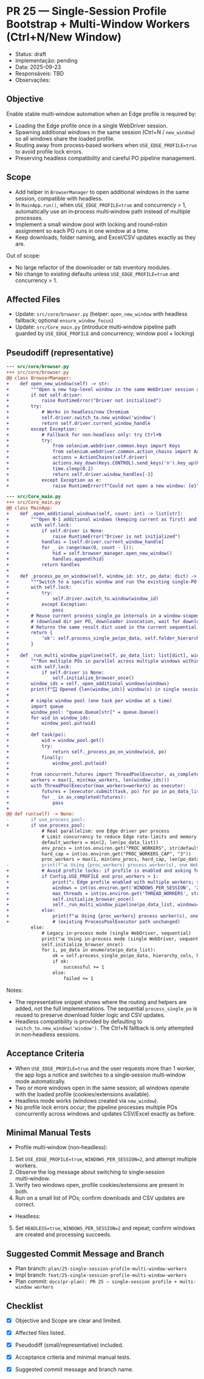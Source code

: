 # PR 25 — Single‑Session Profile Bootstrap + Multi‑Window Workers (Ctrl+N/New Window)
- Status: draft
- Implementação: pending
- Data: 2025-09-23
- Responsáveis: TBD
- Observações: 


## Objective
Enable stable multi‑window automation when an Edge profile is required by:
- Loading the Edge profile once in a single WebDriver session.
- Spawning additional windows in the same session (Ctrl+N / `new_window`) so all windows share the loaded profile.
- Routing away from process‑based workers when `USE_EDGE_PROFILE=true` to avoid profile lock errors.
- Preserving headless compatibility and careful PO pipeline management.

## Scope
- Add helper in `BrowserManager` to open additional windows in the same session, compatible with headless.
- In `MainApp.run()`, when `USE_EDGE_PROFILE=true` and concurrency > 1, automatically use an in‑process multi‑window path instead of multiple processes.
- Implement a small window pool with locking and round‑robin assignment so each PO runs in one window at a time.
- Keep downloads, folder naming, and Excel/CSV updates exactly as they are.

Out of scope:
- No large refactor of the downloader or tab inventory modules.
- No change to existing defaults unless `USE_EDGE_PROFILE=true` and concurrency > 1.

## Affected Files
- Update: `src/core/browser.py` (helper: `open_new_window` with headless fallback; optional `ensure_window_focus`)
- Update: `src/Core_main.py` (introduce multi‑window pipeline path guarded by `USE_EDGE_PROFILE` and concurrency; window pool + locking)

## Pseudodiff (representative)
```diff
--- src/core/browser.py
+++ src/core/browser.py
@@ class BrowserManager:
+    def open_new_window(self) -> str:
+        """Open a new top‑level window in the same WebDriver session and return its handle."""
+        if not self.driver:
+            raise RuntimeError("Driver not initialized")
+        try:
+            # Works in headless/new Chromium
+            self.driver.switch_to.new_window('window')
+            return self.driver.current_window_handle
+        except Exception:
+            # Fallback for non‑headless only: try Ctrl+N
+            try:
+                from selenium.webdriver.common.keys import Keys
+                from selenium.webdriver.common.action_chains import ActionChains
+                actions = ActionChains(self.driver)
+                actions.key_down(Keys.CONTROL).send_keys('n').key_up(Keys.CONTROL).perform()
+                time.sleep(0.2)
+                return self.driver.window_handles[-1]
+            except Exception as e:
+                raise RuntimeError(f"Could not open a new window: {e}")

--- src/Core_main.py
+++ src/Core_main.py
@@ class MainApp:
+    def _open_additional_windows(self, count: int) -> list[str]:
+        """Open N‑1 additional windows (keeping current as first) and return all window handles."""
+        with self.lock:
+            if self.driver is None:
+                raise RuntimeError("Driver is not initialized")
+            handles = [self.driver.current_window_handle]
+            for _ in range(max(0, count - 1)):
+                hid = self.browser_manager.open_new_window()
+                handles.append(hid)
+            return handles
+
+    def _process_po_on_window(self, window_id: str, po_data: dict) -> dict:
+        """Switch to a specific window and run the existing single‑PO logic (downloader path)."""
+        with self.lock:
+            try:
+                self.driver.switch_to.window(window_id)
+            except Exception:
+                pass
+        # Reuse current process_single_po internals in a window‑scoped manner
+        # (download dir per PO, downloader invocation, wait for downloads, status/CSV update)
+        # Returns the same result dict used in the current sequential path
+        return {
+            'ok': self.process_single_po(po_data, self.folder_hierarchy.analyze_excel_structure(pd.DataFrame())[1], False, 0, 1)
+        }
+
+    def _run_multi_window_pipeline(self, po_data_list: list[dict], windows: int, max_workers: int) -> None:
+        """Run multiple POs in parallel across multiple windows within one session (shared profile)."""
+        with self.lock:
+            if self.driver is None:
+                self.initialize_browser_once()
+        window_ids = self._open_additional_windows(windows)
+        print(f"🪟 Opened {len(window_ids)} window(s) in single session with profile")
+
+        # simple window pool (one task per window at a time)
+        import queue
+        window_pool: "queue.Queue[str]" = queue.Queue()
+        for wid in window_ids:
+            window_pool.put(wid)
+
+        def task(po):
+            wid = window_pool.get()
+            try:
+                return self._process_po_on_window(wid, po)
+            finally:
+                window_pool.put(wid)
+
+        from concurrent.futures import ThreadPoolExecutor, as_completed
+        workers = max(1, min(max_workers, len(window_ids)))
+        with ThreadPoolExecutor(max_workers=workers) as executor:
+            futures = [executor.submit(task, po) for po in po_data_list]
+            for _ in as_completed(futures):
+                pass
+
@@ def run(self) -> None:
-        if use_process_pool:
+        if use_process_pool:
             # Real parallelism: one Edge driver per process
             # Limit concurrency to reduce Edge rate-limits and memory pressure
             default_workers = min(2, len(po_data_list))
             env_procs = int(os.environ.get("PROC_WORKERS", str(default_workers)))
             hard_cap = int(os.environ.get("PROC_WORKERS_CAP", "3"))
             proc_workers = max(1, min(env_procs, hard_cap, len(po_data_list)))
-            print(f"📊 Using {proc_workers} process worker(s), one WebDriver per process")
+            # Avoid profile locks: if profile is enabled and asking for >1 process, route to multi‑window
+            if Config.USE_PROFILE and proc_workers > 1:
+                print("⚠️ Edge profile enabled with multiple workers; switching to single‑session multi‑window mode")
+                windows = int(os.environ.get('WINDOWS_PER_SESSION', '2'))
+                max_threads = int(os.environ.get('THREAD_WORKERS', str(min(2, windows))))
+                self.initialize_browser_once()
+                self._run_multi_window_pipeline(po_data_list, windows=windows, max_workers=max_threads)
+            else:
+                print(f"📊 Using {proc_workers} process worker(s), one WebDriver per process")
+                # (existing ProcessPoolExecutor path unchanged)
         else:
             # Legacy in-process mode (single WebDriver, sequential)
             print("📊 Using in-process mode (single WebDriver, sequential)")
             self.initialize_browser_once()
             for i, po_data in enumerate(po_data_list):
                 ok = self.process_single_po(po_data, hierarchy_cols, has_hierarchy_data, i, len(po_data_list))
                 if ok:
                     successful += 1
                 else:
                     failed += 1
```

Notes:
- The representative snippet shows where the routing and helpers are added, not the full implementations. The sequential `process_single_po` is reused to preserve download folder logic and CSV updates.
- Headless compatibility is provided by defaulting to `switch_to.new_window('window')`. The Ctrl+N fallback is only attempted in non‑headless sessions.

## Acceptance Criteria
- When `USE_EDGE_PROFILE=true` and the user requests more than 1 worker, the app logs a notice and switches to a single‑session multi‑window mode automatically.
- Two or more windows open in the same session; all windows operate with the loaded profile (cookies/extensions available).
- Headless mode works (windows created via `new_window`).
- No profile lock errors occur; the pipeline processes multiple POs concurrently across windows and updates CSV/Excel exactly as before.

## Minimal Manual Tests
+ Profile multi‑window (non‑headless):
 1) Set `USE_EDGE_PROFILE=true`, `WINDOWS_PER_SESSION=2`, and attempt multiple workers.
 2) Observe the log message about switching to single‑session multi‑window.
 3) Verify two windows open, profile cookies/extensions are present in both.
 4) Run on a small list of POs; confirm downloads and CSV updates are correct.

+ Headless:
 5) Set `HEADLESS=true`, `WINDOWS_PER_SESSION=2` and repeat; confirm windows are created and processing succeeds.

## Suggested Commit Message and Branch
- Plan branch: `plan/25-single-session-profile-multi-window-workers`
- Impl branch: `feat/25-single-session-profile-multi-window-workers`
- Plan commit: `docs(pr-plan): PR 25 — single-session profile + multi-window workers`

## Checklist
- [x] Objective and Scope are clear and limited.
- [x] Affected files listed.
- [x] Pseudodiff (small/representative) included.
- [x] Acceptance criteria and minimal manual tests.
- [x] Suggested commit message and branch name.


